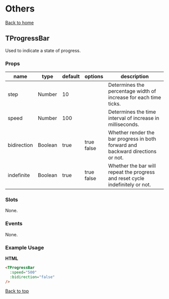 # Others

[Back to home](/README.md)

## TProgressBar

Used to indicate a state of progress.

### Props

| name | type | default | options | description |
| --- | --- | --- | --- | --- |
| step | Number | 10 | | Determines the percentage width of increase for each time ticks. |
| speed | Number | 100 | | Determines the time interval of increase in milliseconds. |
| bidirection | Boolean | true | true<br>false | Whether render the bar progress in both forward and backward directions or not. |
| indefinite | Boolean | true | true<br>false | Whether the bar will repeat the progress and reset cycle indefinitely or not. |

### Slots

None.

### Events

None.

### Example Usage

<strong>HTML</strong>

```html
<TProgressBar
  :speed="500"
  :bidirection="false"
/>
```

[Back to top](#others)
